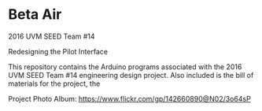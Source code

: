 # Beta Air

2016 UVM SEED Team #14

Redesigning the Pilot Interface

This repository contains the Arduino programs associated with the 2016 UVM SEED Team #14 engineering design project. Also included is the bill of materials for the project, the 

Project Photo Album: https://www.flickr.com/gp/142660890@N02/3o64sP
